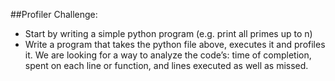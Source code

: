##Profiler Challenge:

* Start by writing a simple python program (e.g. print all primes up to n)
* Write a program that takes the python file above, executes it and profiles it. We are looking for a way to analyze the code’s: time of completion, spent on each line or function, and lines executed as well as missed.
